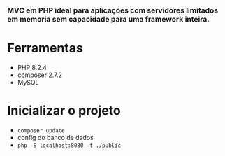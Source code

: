 <h3>MVC em PHP ideal para aplicações com servidores limitados em memoria sem capacidade para uma framework inteira.</h3>

# Ferramentas
* PHP 8.2.4
* composer 2.7.2
* MySQL

# Inicializar o projeto
* ```composer update```
* config do banco de dados
* ```php -S localhost:8080 -t ./public```
